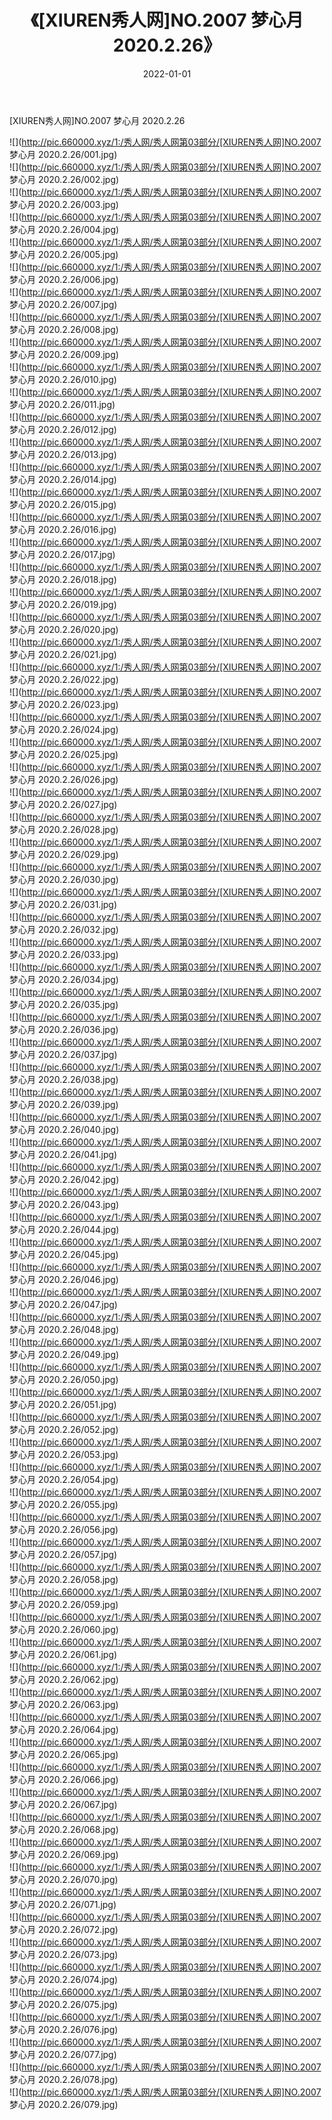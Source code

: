 ﻿---
layout: post
title:  《[XIUREN秀人网]NO.2007 梦心月 2020.2.26》
date:   2022-01-01
img: http://pic.660000.xyz/1:/秀人网/秀人网第03部分/[XIUREN秀人网]NO.2007 梦心月 2020.2.26/000.jpg
categories: [美女, 清纯, 唯美]
---

[XIUREN秀人网]NO.2007 梦心月 2020.2.26

 ![](http://pic.660000.xyz/1:/秀人网/秀人网第03部分/[XIUREN秀人网]NO.2007 梦心月 2020.2.26/001.jpg) <br>![](http://pic.660000.xyz/1:/秀人网/秀人网第03部分/[XIUREN秀人网]NO.2007 梦心月 2020.2.26/002.jpg) <br>![](http://pic.660000.xyz/1:/秀人网/秀人网第03部分/[XIUREN秀人网]NO.2007 梦心月 2020.2.26/003.jpg) <br>![](http://pic.660000.xyz/1:/秀人网/秀人网第03部分/[XIUREN秀人网]NO.2007 梦心月 2020.2.26/004.jpg) <br>![](http://pic.660000.xyz/1:/秀人网/秀人网第03部分/[XIUREN秀人网]NO.2007 梦心月 2020.2.26/005.jpg) <br>![](http://pic.660000.xyz/1:/秀人网/秀人网第03部分/[XIUREN秀人网]NO.2007 梦心月 2020.2.26/006.jpg) <br>![](http://pic.660000.xyz/1:/秀人网/秀人网第03部分/[XIUREN秀人网]NO.2007 梦心月 2020.2.26/007.jpg) <br>![](http://pic.660000.xyz/1:/秀人网/秀人网第03部分/[XIUREN秀人网]NO.2007 梦心月 2020.2.26/008.jpg) <br>![](http://pic.660000.xyz/1:/秀人网/秀人网第03部分/[XIUREN秀人网]NO.2007 梦心月 2020.2.26/009.jpg) <br>![](http://pic.660000.xyz/1:/秀人网/秀人网第03部分/[XIUREN秀人网]NO.2007 梦心月 2020.2.26/010.jpg) <br>![](http://pic.660000.xyz/1:/秀人网/秀人网第03部分/[XIUREN秀人网]NO.2007 梦心月 2020.2.26/011.jpg) <br>![](http://pic.660000.xyz/1:/秀人网/秀人网第03部分/[XIUREN秀人网]NO.2007 梦心月 2020.2.26/012.jpg) <br>![](http://pic.660000.xyz/1:/秀人网/秀人网第03部分/[XIUREN秀人网]NO.2007 梦心月 2020.2.26/013.jpg) <br>![](http://pic.660000.xyz/1:/秀人网/秀人网第03部分/[XIUREN秀人网]NO.2007 梦心月 2020.2.26/014.jpg) <br>![](http://pic.660000.xyz/1:/秀人网/秀人网第03部分/[XIUREN秀人网]NO.2007 梦心月 2020.2.26/015.jpg) <br>![](http://pic.660000.xyz/1:/秀人网/秀人网第03部分/[XIUREN秀人网]NO.2007 梦心月 2020.2.26/016.jpg) <br>![](http://pic.660000.xyz/1:/秀人网/秀人网第03部分/[XIUREN秀人网]NO.2007 梦心月 2020.2.26/017.jpg) <br>![](http://pic.660000.xyz/1:/秀人网/秀人网第03部分/[XIUREN秀人网]NO.2007 梦心月 2020.2.26/018.jpg) <br>![](http://pic.660000.xyz/1:/秀人网/秀人网第03部分/[XIUREN秀人网]NO.2007 梦心月 2020.2.26/019.jpg) <br>![](http://pic.660000.xyz/1:/秀人网/秀人网第03部分/[XIUREN秀人网]NO.2007 梦心月 2020.2.26/020.jpg) <br>![](http://pic.660000.xyz/1:/秀人网/秀人网第03部分/[XIUREN秀人网]NO.2007 梦心月 2020.2.26/021.jpg) <br>![](http://pic.660000.xyz/1:/秀人网/秀人网第03部分/[XIUREN秀人网]NO.2007 梦心月 2020.2.26/022.jpg) <br>![](http://pic.660000.xyz/1:/秀人网/秀人网第03部分/[XIUREN秀人网]NO.2007 梦心月 2020.2.26/023.jpg) <br>![](http://pic.660000.xyz/1:/秀人网/秀人网第03部分/[XIUREN秀人网]NO.2007 梦心月 2020.2.26/024.jpg) <br>![](http://pic.660000.xyz/1:/秀人网/秀人网第03部分/[XIUREN秀人网]NO.2007 梦心月 2020.2.26/025.jpg) <br>![](http://pic.660000.xyz/1:/秀人网/秀人网第03部分/[XIUREN秀人网]NO.2007 梦心月 2020.2.26/026.jpg) <br>![](http://pic.660000.xyz/1:/秀人网/秀人网第03部分/[XIUREN秀人网]NO.2007 梦心月 2020.2.26/027.jpg) <br>![](http://pic.660000.xyz/1:/秀人网/秀人网第03部分/[XIUREN秀人网]NO.2007 梦心月 2020.2.26/028.jpg) <br>![](http://pic.660000.xyz/1:/秀人网/秀人网第03部分/[XIUREN秀人网]NO.2007 梦心月 2020.2.26/029.jpg) <br>![](http://pic.660000.xyz/1:/秀人网/秀人网第03部分/[XIUREN秀人网]NO.2007 梦心月 2020.2.26/030.jpg) <br>![](http://pic.660000.xyz/1:/秀人网/秀人网第03部分/[XIUREN秀人网]NO.2007 梦心月 2020.2.26/031.jpg) <br>![](http://pic.660000.xyz/1:/秀人网/秀人网第03部分/[XIUREN秀人网]NO.2007 梦心月 2020.2.26/032.jpg) <br>![](http://pic.660000.xyz/1:/秀人网/秀人网第03部分/[XIUREN秀人网]NO.2007 梦心月 2020.2.26/033.jpg) <br>![](http://pic.660000.xyz/1:/秀人网/秀人网第03部分/[XIUREN秀人网]NO.2007 梦心月 2020.2.26/034.jpg) <br>![](http://pic.660000.xyz/1:/秀人网/秀人网第03部分/[XIUREN秀人网]NO.2007 梦心月 2020.2.26/035.jpg) <br>![](http://pic.660000.xyz/1:/秀人网/秀人网第03部分/[XIUREN秀人网]NO.2007 梦心月 2020.2.26/036.jpg) <br>![](http://pic.660000.xyz/1:/秀人网/秀人网第03部分/[XIUREN秀人网]NO.2007 梦心月 2020.2.26/037.jpg) <br>![](http://pic.660000.xyz/1:/秀人网/秀人网第03部分/[XIUREN秀人网]NO.2007 梦心月 2020.2.26/038.jpg) <br>![](http://pic.660000.xyz/1:/秀人网/秀人网第03部分/[XIUREN秀人网]NO.2007 梦心月 2020.2.26/039.jpg) <br>![](http://pic.660000.xyz/1:/秀人网/秀人网第03部分/[XIUREN秀人网]NO.2007 梦心月 2020.2.26/040.jpg) <br>![](http://pic.660000.xyz/1:/秀人网/秀人网第03部分/[XIUREN秀人网]NO.2007 梦心月 2020.2.26/041.jpg) <br>![](http://pic.660000.xyz/1:/秀人网/秀人网第03部分/[XIUREN秀人网]NO.2007 梦心月 2020.2.26/042.jpg) <br>![](http://pic.660000.xyz/1:/秀人网/秀人网第03部分/[XIUREN秀人网]NO.2007 梦心月 2020.2.26/043.jpg) <br>![](http://pic.660000.xyz/1:/秀人网/秀人网第03部分/[XIUREN秀人网]NO.2007 梦心月 2020.2.26/044.jpg) <br>![](http://pic.660000.xyz/1:/秀人网/秀人网第03部分/[XIUREN秀人网]NO.2007 梦心月 2020.2.26/045.jpg) <br>![](http://pic.660000.xyz/1:/秀人网/秀人网第03部分/[XIUREN秀人网]NO.2007 梦心月 2020.2.26/046.jpg) <br>![](http://pic.660000.xyz/1:/秀人网/秀人网第03部分/[XIUREN秀人网]NO.2007 梦心月 2020.2.26/047.jpg) <br>![](http://pic.660000.xyz/1:/秀人网/秀人网第03部分/[XIUREN秀人网]NO.2007 梦心月 2020.2.26/048.jpg) <br>![](http://pic.660000.xyz/1:/秀人网/秀人网第03部分/[XIUREN秀人网]NO.2007 梦心月 2020.2.26/049.jpg) <br>![](http://pic.660000.xyz/1:/秀人网/秀人网第03部分/[XIUREN秀人网]NO.2007 梦心月 2020.2.26/050.jpg) <br>![](http://pic.660000.xyz/1:/秀人网/秀人网第03部分/[XIUREN秀人网]NO.2007 梦心月 2020.2.26/051.jpg) <br>![](http://pic.660000.xyz/1:/秀人网/秀人网第03部分/[XIUREN秀人网]NO.2007 梦心月 2020.2.26/052.jpg) <br>![](http://pic.660000.xyz/1:/秀人网/秀人网第03部分/[XIUREN秀人网]NO.2007 梦心月 2020.2.26/053.jpg) <br>![](http://pic.660000.xyz/1:/秀人网/秀人网第03部分/[XIUREN秀人网]NO.2007 梦心月 2020.2.26/054.jpg) <br>![](http://pic.660000.xyz/1:/秀人网/秀人网第03部分/[XIUREN秀人网]NO.2007 梦心月 2020.2.26/055.jpg) <br>![](http://pic.660000.xyz/1:/秀人网/秀人网第03部分/[XIUREN秀人网]NO.2007 梦心月 2020.2.26/056.jpg) <br>![](http://pic.660000.xyz/1:/秀人网/秀人网第03部分/[XIUREN秀人网]NO.2007 梦心月 2020.2.26/057.jpg) <br>![](http://pic.660000.xyz/1:/秀人网/秀人网第03部分/[XIUREN秀人网]NO.2007 梦心月 2020.2.26/058.jpg) <br>![](http://pic.660000.xyz/1:/秀人网/秀人网第03部分/[XIUREN秀人网]NO.2007 梦心月 2020.2.26/059.jpg) <br>![](http://pic.660000.xyz/1:/秀人网/秀人网第03部分/[XIUREN秀人网]NO.2007 梦心月 2020.2.26/060.jpg) <br>![](http://pic.660000.xyz/1:/秀人网/秀人网第03部分/[XIUREN秀人网]NO.2007 梦心月 2020.2.26/061.jpg) <br>![](http://pic.660000.xyz/1:/秀人网/秀人网第03部分/[XIUREN秀人网]NO.2007 梦心月 2020.2.26/062.jpg) <br>![](http://pic.660000.xyz/1:/秀人网/秀人网第03部分/[XIUREN秀人网]NO.2007 梦心月 2020.2.26/063.jpg) <br>![](http://pic.660000.xyz/1:/秀人网/秀人网第03部分/[XIUREN秀人网]NO.2007 梦心月 2020.2.26/064.jpg) <br>![](http://pic.660000.xyz/1:/秀人网/秀人网第03部分/[XIUREN秀人网]NO.2007 梦心月 2020.2.26/065.jpg) <br>![](http://pic.660000.xyz/1:/秀人网/秀人网第03部分/[XIUREN秀人网]NO.2007 梦心月 2020.2.26/066.jpg) <br>![](http://pic.660000.xyz/1:/秀人网/秀人网第03部分/[XIUREN秀人网]NO.2007 梦心月 2020.2.26/067.jpg) <br>![](http://pic.660000.xyz/1:/秀人网/秀人网第03部分/[XIUREN秀人网]NO.2007 梦心月 2020.2.26/068.jpg) <br>![](http://pic.660000.xyz/1:/秀人网/秀人网第03部分/[XIUREN秀人网]NO.2007 梦心月 2020.2.26/069.jpg) <br>![](http://pic.660000.xyz/1:/秀人网/秀人网第03部分/[XIUREN秀人网]NO.2007 梦心月 2020.2.26/070.jpg) <br>![](http://pic.660000.xyz/1:/秀人网/秀人网第03部分/[XIUREN秀人网]NO.2007 梦心月 2020.2.26/071.jpg) <br>![](http://pic.660000.xyz/1:/秀人网/秀人网第03部分/[XIUREN秀人网]NO.2007 梦心月 2020.2.26/072.jpg) <br>![](http://pic.660000.xyz/1:/秀人网/秀人网第03部分/[XIUREN秀人网]NO.2007 梦心月 2020.2.26/073.jpg) <br>![](http://pic.660000.xyz/1:/秀人网/秀人网第03部分/[XIUREN秀人网]NO.2007 梦心月 2020.2.26/074.jpg) <br>![](http://pic.660000.xyz/1:/秀人网/秀人网第03部分/[XIUREN秀人网]NO.2007 梦心月 2020.2.26/075.jpg) <br>![](http://pic.660000.xyz/1:/秀人网/秀人网第03部分/[XIUREN秀人网]NO.2007 梦心月 2020.2.26/076.jpg) <br>![](http://pic.660000.xyz/1:/秀人网/秀人网第03部分/[XIUREN秀人网]NO.2007 梦心月 2020.2.26/077.jpg) <br>![](http://pic.660000.xyz/1:/秀人网/秀人网第03部分/[XIUREN秀人网]NO.2007 梦心月 2020.2.26/078.jpg) <br>![](http://pic.660000.xyz/1:/秀人网/秀人网第03部分/[XIUREN秀人网]NO.2007 梦心月 2020.2.26/079.jpg) <br>